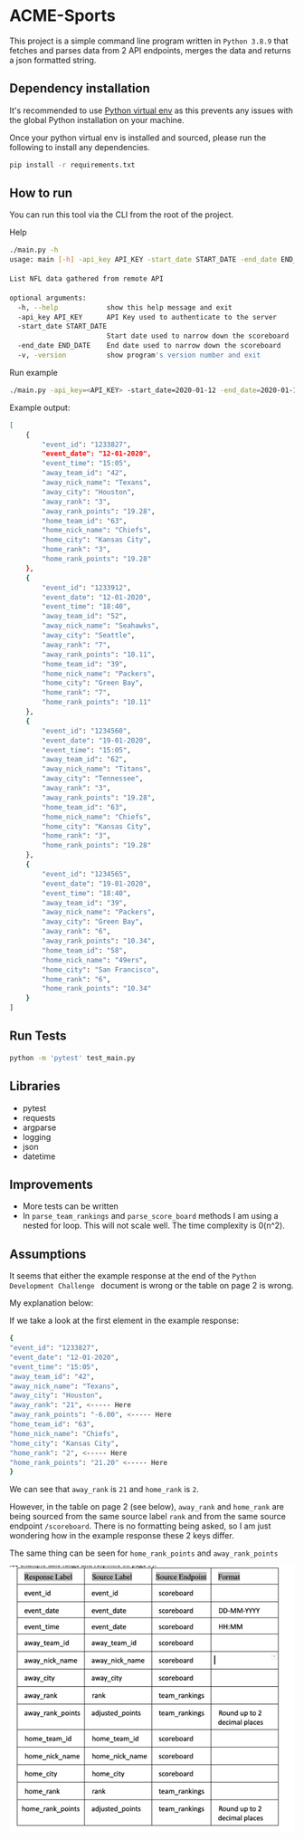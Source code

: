 # ACME-Sports

This project is a simple command line program written in `Python 3.8.9` that fetches and parses data from 2 API endpoints,
merges the data and returns a json formatted string. 


## Dependency installation

It's recommended to use [Python virtual env](https://docs.python.org/3.8/tutorial/venv.html) as this prevents any issues with the global Python installation on your machine. 

Once your python virtual env is installed and sourced, please run the following to install any dependencies. 

```bash
pip install -r requirements.txt 
```

## How to run

You can run this tool via the CLI from the root of the project. 

Help

```bash
./main.py -h                                                                                           
usage: main [-h] -api_key API_KEY -start_date START_DATE -end_date END_DATE [-v]

List NFL data gathered from remote API

optional arguments:
  -h, --help            show this help message and exit
  -api_key API_KEY      API Key used to authenticate to the server
  -start_date START_DATE
                        Start date used to narrow down the scoreboard
  -end_date END_DATE    End date used to narrow down the scoreboard
  -v, -version          show program's version number and exit

```

Run example

```bash
./main.py -api_key=<API_KEY> -start_date=2020-01-12 -end_date=2020-01-19
```

Example output:
```bash
[
    {
        "event_id": "1233827",
        "event_date": "12-01-2020",
        "event_time": "15:05",
        "away_team_id": "42",
        "away_nick_name": "Texans",
        "away_city": "Houston",
        "away_rank": "3",
        "away_rank_points": "19.28",
        "home_team_id": "63",
        "home_nick_name": "Chiefs",
        "home_city": "Kansas City",
        "home_rank": "3",
        "home_rank_points": "19.28"
    },
    {
        "event_id": "1233912",
        "event_date": "12-01-2020",
        "event_time": "18:40",
        "away_team_id": "52",
        "away_nick_name": "Seahawks",
        "away_city": "Seattle",
        "away_rank": "7",
        "away_rank_points": "10.11",
        "home_team_id": "39",
        "home_nick_name": "Packers",
        "home_city": "Green Bay",
        "home_rank": "7",
        "home_rank_points": "10.11"
    },
    {
        "event_id": "1234560",
        "event_date": "19-01-2020",
        "event_time": "15:05",
        "away_team_id": "62",
        "away_nick_name": "Titans",
        "away_city": "Tennessee",
        "away_rank": "3",
        "away_rank_points": "19.28",
        "home_team_id": "63",
        "home_nick_name": "Chiefs",
        "home_city": "Kansas City",
        "home_rank": "3",
        "home_rank_points": "19.28"
    },
    {
        "event_id": "1234565",
        "event_date": "19-01-2020",
        "event_time": "18:40",
        "away_team_id": "39",
        "away_nick_name": "Packers",
        "away_city": "Green Bay",
        "away_rank": "6",
        "away_rank_points": "10.34",
        "home_team_id": "58",
        "home_nick_name": "49ers",
        "home_city": "San Francisco",
        "home_rank": "6",
        "home_rank_points": "10.34"
    }
]


```

## Run Tests

```bash
python -m 'pytest' test_main.py
```


## Libraries 

- pytest
- requests
- argparse
- logging
- json 
- datetime


## Improvements 

- More tests can be written 
- In `parse_team_rankings` and `parse_score_board` methods I am using a nested for loop. This will not scale well. The time complexity is 0(n^2).


## Assumptions 

It seems that either the example response at the end of the `Python Development Challenge ` document is wrong or the table on page 2 is wrong. 

My explanation below:

If we take a look at the first element in the example response: 

```bash
{
"event_id": "1233827",
"event_date": "12-01-2020",
"event_time": "15:05",
"away_team_id": "42",
"away_nick_name": "Texans",
"away_city": "Houston",
"away_rank": "21", <----- Here
"away_rank_points": "-6.00", <----- Here
"home_team_id": "63",
"home_nick_name": "Chiefs",
"home_city": "Kansas City",
"home_rank": "2", <----- Here
"home_rank_points": "21.20" <----- Here
}

```

We can see that `away_rank` is `21` and `home_rank` is `2`. 

However, in the table on page 2 (see below), `away_rank` and `home_rank` are being sourced from the same source label `rank` and from the same source endpoint `/scoreboard`. There is no formatting being asked, so I am just wondering how in the example response these 2 keys differ. 

The same thing can be seen for `home_rank_points` and `away_rank_points`

![img.png](images/img.png)